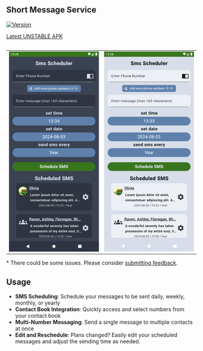 ## Short Message Service

[![Version](https://img.shields.io/github/v/release/DeluxerPanda/Short_Message_Service?color=%21b625&label=Latest%20Release&style=for-the-badge)](https://github.com/DeluxerPanda/Short_Message_Service/releases/latest)


[Latest UNSTABLE APK](https://github.com/DeluxerPanda/Short_Message_Service/releases/ "Download latest unstable APK")

##
<table>
<tr>
<td><img src="assets/Screenshot_Main_Dark.png" alt="Preview" width="1080"/></td>
<td><img src="assets/Screenshot_Main_Light.png" alt="Preview" width="1080"/></td>
</tr>
</table>



\* There could be some issues. Please consider [submitting feedback](https://github.com/DeluxerPanda/Short_Message_Service/issues).

## Usage
- **SMS Scheduling**: Schedule your messages to be sent daily, weekly, monthly, or yearly
- **Contact Book Integration**: Quickly access and select numbers from your contact book
- **Multi-Number Messaging**: Send a single message to multiple contacts at once
- **Edit and Reschedule**: Plans changed? Easily edit your scheduled messages and adjust the sending time as needed.

